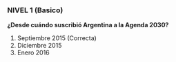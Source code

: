 ### NIVEL 1 (Basico)

**¿Desde cuándo suscribió Argentina a la Agenda 2030?**

1. Septiembre 2015 (Correcta)
2. Diciembre 2015
3. Enero 2016
